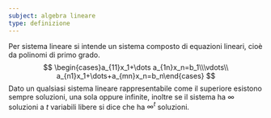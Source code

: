 ```yaml
---
subject: algebra lineare
type: definizione
---
```

Per sistema lineare si intende un sistema composto di equazioni lineari, cioè da polinomi di primo grado.
$$
\begin{cases}a_{11}x_1+\dots a_{1n}x_n=b_1\\\vdots\\ a_{n1}x_1+\dots+a_{mn}x_n=b_n\end{cases}
$$
Dato un qualsiasi sistema lineare rappresentabile come il superiore esistono sempre soluzioni, una sola oppure infinite, inoltre se il sistema ha $\infty$ soluzioni a $t$ variabili libere si dice che ha $\infty^t$ soluzioni.